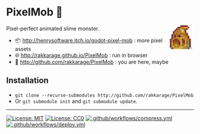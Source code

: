 # **PixelMob** 👹

<img align="right" src="icon.png">

Pixel-perfect animated slime monster.

- 📦 <http://henrysoftware.itch.io/godot-pixel-mob> : more pixel assets
- 🌐 <http://rakkarage.github.io/PixelMob> : run in browser
- 📃 <http://github.com/rakkarage/PixelMob> : you are here, maybe

## Installation

- `git clone --recurse-submodules http://github.com/rakkarage/PixelMob`
- Or `git submodule init` and `git submodule update`.

---
[![License: MIT](https://img.shields.io/badge/License-MIT-blue.svg)](https://opensource.org/licenses/MIT)
[![License: CC0](https://img.shields.io/badge/License-CC0-green.svg)](https://opensource.org/licenses/CC0)
[![.github/workflows/compress.yml](https://github.com/rakkarage/PixelMob/actions/workflows/compress.yml/badge.svg)](https://github.com/rakkarage/PixelMob/actions/workflows/compress.yml)
[![.github/workflows/deploy.yml](https://github.com/rakkarage/PixelMob/actions/workflows/deploy.yml/badge.svg)](https://github.com/rakkarage/PixelMob/actions/workflows/deploy.yml)
